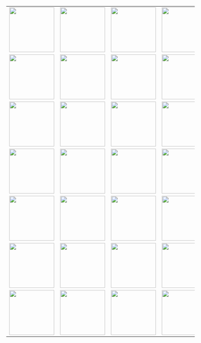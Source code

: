 <table border="0">
  <tr>
    <td align="center">
      <img src="../../image/Cute-/001.png" height="120" width="120" />
    </td>
    <td align="center">
      <img src="../../image/Cute-/002.png" height="120" width="120" />
    </td>
    <td align="center">
      <img src="../../image/Cute-/003.png" height="120" width="120" />
    </td>
    <td align="center">
      <img src="../../image/Cute-/004.png" height="120" width="120" />
    </td>
    <td align="center">
      <img src="../../image/Cute-/005.png" height="120" width="120" />
    </td>
    <td align="center">
      <img src="../../image/Cute-/006.png" height="120" width="120" />
    </td>
  </tr>
  <tr>
    <td align="center">
      <img src="../../image/Cute-/007.png" height="120" width="120" />
    </td>
    <td align="center">
      <img src="../../image/Cute-/008.png" height="120" width="120" />
    </td>
    <td align="center">
      <img src="../../image/Cute-/009.png" height="120" width="120" />
    </td>
    <td align="center">
      <img src="../../image/Cute-/010.png" height="120" width="120" />
    </td>
    <td align="center">
      <img src="../../image/Cute-/011.png" height="120" width="120" />
    </td>
    <td align="center">
      <img src="../../image/Cute-/012.png" height="120" width="120" />
    </td>
  </tr>
  <tr>
    <td align="center">
      <img src="../../image/Cute-/013.png" height="120" width="120" />
    </td>
    <td align="center">
      <img src="../../image/Cute-/014.png" height="120" width="120" />
    </td>
    <td align="center">
      <img src="../../image/Cute-/015.png" height="120" width="120" />
    </td>
    <td align="center">
      <img src="../../image/Cute-/016.png" height="120" width="120" />
    </td>
    <td align="center">
      <img src="../../image/Cute-/017.png" height="120" width="120" />
    </td>
    <td align="center">
      <img src="../../image/Cute-/018.png" height="120" width="120" />
    </td>
  </tr>
  <tr>
    <td align="center">
      <img src="../../image/Cute-/019.png" height="120" width="120" />
    </td>
    <td align="center">
      <img src="../../image/Cute-/020.png" height="120" width="120" />
    </td>
    <td align="center">
      <img src="../../image/Cute-/021.png" height="120" width="120" />
    </td>
    <td align="center">
      <img src="../../image/Cute-/022.png" height="120" width="120" />
    </td>
    <td align="center">
      <img src="../../image/Cute-/023.png" height="120" width="120" />
    </td>
    <td align="center">
      <img src="../../image/Cute-/024.png" height="120" width="120" />
    </td>
  </tr>
  <tr>
    <td align="center">
      <img src="../../image/Cute-/025.png" height="120" width="120" />
    </td>
    <td align="center">
      <img src="../../image/Cute-/026.png" height="120" width="120" />
    </td>
    <td align="center">
      <img src="../../image/Cute-/027.png" height="120" width="120" />
    </td>
    <td align="center">
      <img src="../../image/Cute-/028.png" height="120" width="120" />
    </td>
    <td align="center">
      <img src="../../image/Cute-/029.png" height="120" width="120" />
    </td>
    <td align="center">
      <img src="../../image/Cute-/030.png" height="120" width="120" />
    </td>
  </tr>
  <tr>
    <td align="center">
      <img src="../../image/Cute-/031.png" height="120" width="120" />
    </td>
    <td align="center">
      <img src="../../image/Cute-/032.png" height="120" width="120" />
    </td>
    <td align="center">
      <img src="../../image/Cute-/033.png" height="120" width="120" />
    </td>
    <td align="center">
      <img src="../../image/Cute-/034.png" height="120" width="120" />
    </td>
    <td align="center">
      <img src="../../image/Cute-/035.png" height="120" width="120" />
    </td>
    <td align="center">
      <img src="../../image/Cute-/036.png" height="120" width="120" />
    </td>
  </tr>
  <tr>
    <td align="center">
      <img src="../../image/Cute-/037.png" height="120" width="120" />
    </td>
    <td align="center">
      <img src="../../image/Cute-/038.png" height="120" width="120" />
    </td>
    <td align="center">
      <img src="../../image/Cute-/039.png" height="120" width="120" />
    </td>
    <td align="center">
      <img src="../../image/Cute-/040.png" height="120" width="120" />
    </td>
  </tr>
</table>

